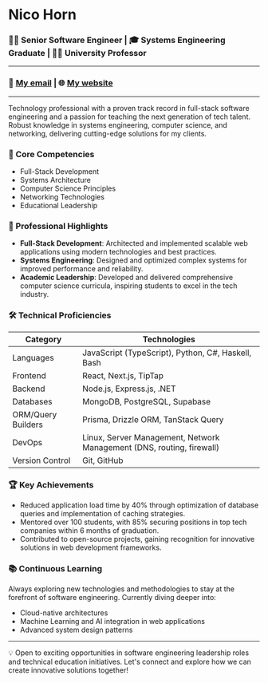 # Nico Horn
### 👨‍💻 Senior Software Engineer | 🎓 Systems Engineering Graduate | 👨‍🏫 University Professor
---
### 📧 [My email](mailto:contact@nicohorn.com) | 🌐 [My website](https://nicohorn.com)
---
Technology professional with a proven track record in full-stack software engineering and a passion for teaching the next generation of tech talent. Robust knowledge in systems engineering, computer science, and networking, delivering cutting-edge solutions for my clients.
 
### 🚀 Core Competencies

- Full-Stack Development
- Systems Architecture
- Computer Science Principles
- Networking Technologies
- Educational Leadership

### 💼 Professional Highlights

- **Full-Stack Development**: Architected and implemented scalable web applications using modern technologies and best practices.
- **Systems Engineering**: Designed and optimized complex systems for improved performance and reliability.
- **Academic Leadership**: Developed and delivered comprehensive computer science curricula, inspiring students to excel in the tech industry.

### 🛠️ Technical Proficiencies

| Category | Technologies |
|----------|--------------|
| Languages | JavaScript (TypeScript), Python, C#, Haskell, Bash |
| Frontend | React, Next.js, TipTap |
| Backend | Node.js, Express.js, .NET |
| Databases | MongoDB, PostgreSQL, Supabase |
| ORM/Query Builders | Prisma, Drizzle ORM, TanStack Query |
| DevOps | Linux, Server Management, Network Management (DNS, routing, firewall) |
| Version Control | Git, GitHub |

### 🏆 Key Achievements

- Reduced application load time by 40% through optimization of database queries and implementation of caching strategies.
- Mentored over 100 students, with 85% securing positions in top tech companies within 6 months of graduation.
- Contributed to open-source projects, gaining recognition for innovative solutions in web development frameworks.

### 📚 Continuous Learning

Always exploring new technologies and methodologies to stay at the forefront of software engineering. Currently diving deeper into:

- Cloud-native architectures
- Machine Learning and AI integration in web applications
- Advanced system design patterns

---

💡 Open to exciting opportunities in software engineering leadership roles and technical education initiatives. Let's connect and explore how we can create innovative solutions together!
